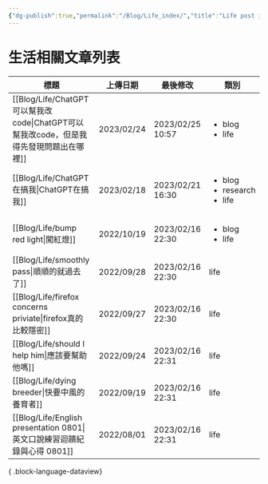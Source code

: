 ```yaml
---
{"dg-publish":true,"permalink":"/Blog/Life_index/","title":"Life post index","tags":["blog"],"created":"2023-02-17","updated":"2024-04-09T23:32"}
---
```



# 生活相關文章列表

| 標題                                                                | 上傳日期       | 最後修改              | 類別                                                   |
| ----------------------------------------------------------------- | ---------- | ----------------- | ---------------------------------------------------- |
| [[Blog/Life/ChatGPT可以幫我改code\|ChatGPT可以幫我改code，但是我得先發現問題出在哪裡]] | 2023/02/24 | 2023/02/25  10:57 | <ul><li>blog</li><li>life</li></ul>                  |
| [[Blog/Life/ChatGPT在搞我\|ChatGPT在搞我]]                           | 2023/02/18 | 2023/02/21  16:30 | <ul><li>blog</li><li>research</li><li>life</li></ul> |
| [[Blog/Life/bump red light\|闖紅燈]]                              | 2022/10/19 | 2023/02/16  22:30 | <ul><li>blog</li><li>life</li></ul>                  |
| [[Blog/Life/smoothly pass\|順順的就過去了]]                           | 2022/09/28 | 2023/02/16  22:30 | life                                                 |
| [[Blog/Life/firefox concerns priviate\|firefox真的比較隱密]]         | 2022/09/27 | 2023/02/16  22:30 | life                                                 |
| [[Blog/Life/should I help him\|應該要幫助他嗎]]                       | 2022/09/24 | 2023/02/16  22:31 | life                                                 |
| [[Blog/Life/dying breeder\|快要中風的養育者]]                          | 2022/09/19 | 2023/02/16  22:31 | life                                                 |
| [[Blog/Life/English presentation 0801\|英文口說練習迴饋紀錄與心得 0801]]    | 2022/08/01 | 2023/02/16  22:31 | life                                                 |

{ .block-language-dataview}